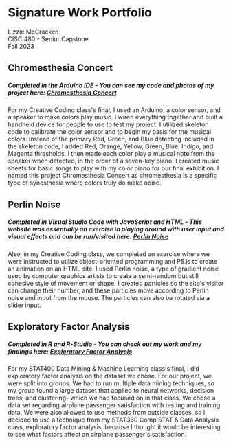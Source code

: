 # Signature Work Portfolio
Lizzie McCracken  
CISC 480 - Senior Capstone  
Fall 2023

## Chromesthesia Concert
##### Completed in the Arduino IDE - You can see my code and photos of my project here: [Chromesthesia Concert](https://github.com/emmccracken/creative-coding-final)   
For my Creative Coding class's final, I used an Arduino, a color sensor, and a speaker to make colors play music. I wired everything together and built a handheld device for people to use to test my project. I utilized skeleton code to calibrate the color sensor and to begin my basis for the musical colors. Instead of the primary Red, Green, and Blue detecting included in the skeleton code, I added Red, Orange, Yellow, Green, Blue, Indigo, and Magenta thresholds. I then made each color play a musical note from the speaker when detected, in the order of a seven-key piano. I created music sheets for basic songs to play with my color piano for our final exhibition. I named this project Chromesthesia Concert as chromesthesia is a specific type of synesthesia where colors truly do make noise. 

## Perlin Noise
##### Completed in Visual Studio Code with JavaScript and HTML - This website was essentially an exercise in playing around with user input and visual effects and can be run/visited here: [Perlin Noise](https://github.com/emmccracken/perlin-noise-project)   
Also, in my Creative Coding class, we completed an exercise where we were instructed to utilize object-oriented programming and P5.js to create an animation on an HTML site. I used Perlin noise, a type of gradient noise used by computer graphics artists to create a semi-random but still cohesive style of movement or shape. I created particles so the site's visitor can change their number, and these particles move according to Perlin noise and input from the mouse. The particles can also be rotated via a slider input. 

## Exploratory Factor Analysis
##### Completed in R and R-Studio - You can check out my work and my findings here: [Exploratory Factor Analysis](https://github.com/emmccracken/stat-400-final)  
For my STAT400 Data Mining & Machine Learning class's final, I did exploratory factor analysis on the dataset we chose. For our project, we were split into groups. We had to run multiple data mining techniques, so my group found a large dataset that applied to neural networks, decision trees, and clustering- which we had focused on in that class. We chose a data set regarding airplane passenger satisfaction with testing and training data. We were also allowed to use methods from outside classes, so I decided to use a technique from my STAT360 Comp STAT & Data Analysis class, exploratory factor analysis, because I thought it would be interesting to see what factors affect an airplane passenger's satisfaction.

